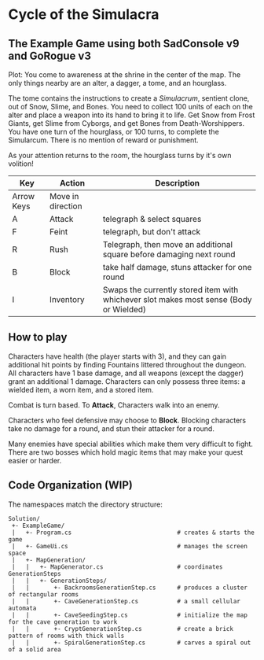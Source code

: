 # Cycle of the Simulacra
## The Example Game using both SadConsole v9 and GoRogue v3

Plot: You come to awareness at the shrine in the center of the map. The only things nearby are an alter, a dagger, a tome, and an hourglass.
 
The tome contains the instructions to create a _Simulacrum_, sentient clone, out of Snow, Slime, and Bones. 
You need to collect 100 units of each on the alter and place a weapon into its hand to bring it to life. 
Get Snow from Frost Giants, get Slime from Cyborgs, and get Bones from Death-Worshippers.
You have one turn of the hourglass, or 100 turns, to complete the Simularcum. 
There is no mention of reward or punishment.

As your attention returns to the room, the hourglass turns by it's own volition!

| Key | Action | Description | 
| --- | --- | --- |
| Arrow Keys | Move in direction | 
| A | Attack | telegraph & select squares |
| F | Feint | telegraph, but don't attack | 
| R | Rush | Telegraph, then move an additional square before damaging next round
| B | Block | take half damage, stuns attacker for one round |
| I | Inventory | Swaps the currently stored item with whichever slot makes most sense (Body or Wielded) |

## How to play

Characters have health (the player starts with 3), and they can gain additional hit points by finding Fountains littered throughout the dungeon. 
All characters have 1 base damage, and all weapons (except the dagger) grant an additional 1 damage. 
Characters can only possess three items: a wielded item, a worn item, and a stored item.

Combat is turn based. 
To __Attack__, Characters walk into an enemy.

Characters who feel defensive may choose to __Block__. 
Blocking characters take no damage for a round, and stun their attacker for a round. 

Many enemies have special abilities which make them very difficult to fight. 
There are two bosses which hold magic items that may make your quest easier or harder.

## Code Organization (WIP)
The namespaces match the directory structure:

```
Solution/
 +- ExampleGame/ 
 |   +- Program.cs                              # creates & starts the game
 |   +- GameUi.cs                               # manages the screen space 
 |   +- MapGeneration/
 |   |   +- MapGenerator.cs                     # coordinates GenerationSteps
 |   |   +- GenerationSteps/
 |   |       +- BackroomsGenerationStep.cs      # produces a cluster of rectangular rooms
 |   |       +- CaveGenerationStep.cs           # a small cellular automata 
 |   |       +- CaveSeedingStep.cs              # initialize the map for the cave generation to work
 |   |       +- CryptGenerationStep.cs          # create a brick pattern of rooms with thick walls 
 |   |       +- SpiralGenerationStep.cs         # carves a spiral out of a solid area